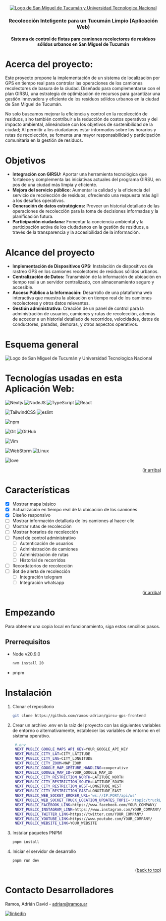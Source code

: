 <a name="readme-top"></a>
<br />
<div align="center">
  <a href="public/SMT_UTN.png">
    <img src="https://i.imgur.com/rY92D2Q.png" alt="Logo de San Miguel de Tucumán y Universidad Tecnologica Nacional">
  </a>
<h3 align="center">Recolección Inteligente para un Tucumán Limpio (Aplicación Web)</h3>
<h4 align="center">Sistema de control de flotas para camiones recolectores de residuos sólidos urbanos en San Miguel de Tucumán</h4>
</div>

# Acerca del proyecto:
Este proyecto propone la implementación de un sistema de localización por GPS en tiempo real para controlar las operaciones de los camiones recolectores de basura de la ciudad. Diseñado para complementarse con el plan GIRSU, una estrategia de optimización de recursos para garantizar una gestión innovadora y eficiente de los residuos sólidos urbanos en la ciudad de San Miguel de Tucumán.

No solo buscamos mejorar la eficiencia y control en la recolección de residuos, sino también contribuir a la reducción de costos operativos y del impacto ambiental, alineándose con los objetivos de sostenibilidad de la ciudad; Al permitir a los ciudadanos estar informados sobre los horarios y rutas de recolección, se fomenta una mayor responsabilidad y participación comunitaria en la gestión de residuos.

# Objetivos
- **Integración con GIRSU:** Aportar una herramienta tecnológica que fortalece y complementa las iniciativas actuales del programa GIRSU, en pos de una ciudad más limpia y eficiente.
- **Mejora del servicio público:** Aumentar la calidad y la eficiencia del servicio de recolección de residuos, ofreciendo una respuesta más ágil a los desafíos operativos.
- **Generación de datos estratégicos:** Proveer un historial detallado de las operaciones de recolección para la toma de decisiones informadas y la planificación futura.
- **Participación ciudadana:** Fomentar la conciencia ambiental y la participación activa de los ciudadanos en la gestión de residuos, a través de la transparencia y la accesibilidad de la información.

# Alcance del proyecto
- **Implementación de Dispositivos GPS:** Instalación de dispositivos de rastreo GPS en los camiones recolectores de residuos sólidos urbanos.
- **Centralización de Datos:** Transmisión de la información de ubicación en tiempo real a un servidor centralizado, con almacenamiento seguro y accesible.
- **Acceso Público a la Información:** Desarrollo de una plataforma web interactiva que muestra la ubicación en tiempo real de los camiones recolectores y otros datos relevantes.
- **Gestión administrativa:** Creación de un panel de control para la administración de usuarios, camiones y rutas de recolección, además de acceder a un historial detallado de recorridos, velocidades, datos de conductores, paradas, demoras, y otros aspectos operativos.

# Esquema general
<img src="https://i.imgur.com/yFy4IQc.png" alt="Logo de San Miguel de Tucumán y Universidad Tecnologica Nacional">


# Tecnologías usadas en esta Aplicación Web:
![Nextjs](https://img.shields.io/badge/Next.js-000?logo=nextdotjs&logoColor=fff&style=for-the-badge) ![NodeJS](https://img.shields.io/badge/node.js-6DA55F?style=for-the-badge&logo=node.js&logoColor=white)
![TypeScript](https://img.shields.io/badge/typescript-%23007ACC.svg?style=for-the-badge&logo=typescript&logoColor=white)  ![React](https://img.shields.io/badge/React-20232A?style=for-the-badge&logo=react&logoColor=61DAFB)

![TailwindCSS](https://img.shields.io/badge/tailwindcss-%2338B2AC.svg?style=for-the-badge&logo=tailwind-css&logoColor=white) ![eslint](https://img.shields.io/badge/eslint-3A33D1?style=for-the-badge&logo=eslint&logoColor=white)

![npm](https://img.shields.io/badge/npm-CB3837?style=for-the-badge&logo=npm&logoColor=white)

![Git](https://img.shields.io/badge/git-%23F05033.svg?style=for-the-badge&logo=git&logoColor=white) ![GitHub](https://img.shields.io/badge/github-%23121011.svg?style=for-the-badge&logo=github&logoColor=white)

![Vim](https://img.shields.io/badge/VIM-%2311AB00.svg?&style=for-the-badge&logo=vim&logoColor=white)

![WebStorm](https://img.shields.io/badge/webstorm-143?style=for-the-badge&logo=webstorm&logoColor=white&color=black) ![Linux](https://img.shields.io/badge/Linux-FCC624?style=for-the-badge&logo=linux&logoColor=black)

![love](http://ForTheBadge.com/images/badges/built-with-love.svg)

<p align="right">(<a href="#readme-top">ir arriba</a>)</p>

# Características

- [x] Mostrar mapa básico
- [x] Actualización en tiempo real de la ubicación de los camiones
- [x] Diseño responsivo
- [ ] Mostrar información detallada de los camiones al hacer clic
- [ ] Mostrar rutas de recolección
- [ ] Mostrar horarios de recolección
- [ ] Panel de control administrativo
    - [ ] Autenticación de usuarios
    - [ ] Administración de camiones
    - [ ] Administración de rutas
    - [ ] Historial de recorridos
- [ ] Recordatorios de recolección
- [ ] Bot de alerta de recolección
    - [ ] Integración telegram
    - [ ] Integración whatsapp

<p align="right">(<a href="#readme-top">ir arriba</a>)</p>

<!-- GETTING STARTED -->
# Empezando

Para obtener una copia local en funcionamiento, siga estos sencillos pasos.

## Prerrequisitos
* Node v20.9.0
  ```sh
  nvm install 20
  ```
* pnpm

# Instalación

1. Clonar el repositorio
   ```sh
   git clone https://github.com/ramos-adrian/girsu-gps-frontend
   ```
2. Crear un archivo .env en la raíz del proyecto con las siguientes variables de entorno
o alternativamente, establecer las variables de entorno en el sistema operativo.
   ```sh
    #.env
    NEXT_PUBLIC_GOOGLE_MAPS_API_KEY=YOUR_GOOGLE_API_KEY
    NEXT_PUBLIC_CITY_LAT=CITY_LATITUDE
    NEXT_PUBLIC_CITY_LNG=CITY_LONGITUDE
    NEXT_PUBLIC_CITY_ZOOM=MAP_ZOOM
    NEXT_PUBLIC_GOOGLE_MAP_GESTURE_HANDLING=cooperative
    NEXT_PUBLIC_GOOGLE_MAP_ID=YOUR_GOOGLE_MAP_ID
    NEXT_PUBLIC_CITY_RESTRICTION_NORTH=LATITUDE_NORTH
    NEXT_PUBLIC_CITY_RESTRICTION_SOUTH=LATITUDE_SOUTH
    NEXT_PUBLIC_CITY_RESTRICTION_WEST=LONGITUDE_WEST
    NEXT_PUBLIC_CITY_RESTRICTION_EAST=LONGITUDE_EAST
    NEXT_PUBLIC_WEB_SOCKET_BROKER_URL='ws://IP:PORT/api/ws'
    NEXT_PUBLIC_WEB_SOCKET_TRUCK_LOCATION_UPDATES_TOPIC='/topic/truckLocationUpdates'
    NEXT_PUBLIC_FACEBOOK_LINK=https://www.facebook.com/YOUR_COMPANY/
    NEXT_PUBLIC_INSTAGRAM_LINK=https://www.instagram.com/YOUR_COMPANY/
    NEXT_PUBLIC_TWITTER_LINK=https://twitter.com/YOUR_COMPANY/
    NEXT_PUBLIC_YOUTUBE_LINK=https://www.youtube.com/YOUR_COMPANY/
    NEXT_PUBLIC_WEBSITE_LINK=YOUR_WEBSITE
   ```
3. Instalar paquetes PNPM
   ```sh
   pnpm install
   ```
4. Iniciar el servidor de desarrollo
   ```sh
   pnpm run dev
   ```

<p align="right">(<a href="#readme-top">back to top</a>)</p>

# Contacto Desarrolladores
Ramos, Adrián David - adrian@ramos.ar 

[![linkedin](https://img.shields.io/badge/LinkedIn-0077B5?style=for-the-badge&logo=linkedin&logoColor=white)](www.linkedin.com/in/adrian-david-ramos) 